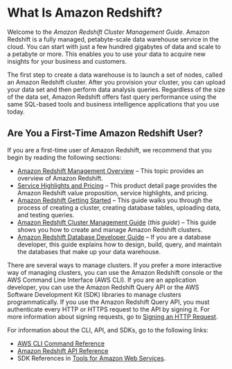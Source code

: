# What Is Amazon Redshift?<a name="welcome"></a>

Welcome to the *Amazon Redshift Cluster Management Guide*\. Amazon Redshift is a fully managed, petabyte\-scale data warehouse service in the cloud\. You can start with just a few hundred gigabytes of data and scale to a petabyte or more\. This enables you to use your data to acquire new insights for your business and customers\.

The first step to create a data warehouse is to launch a set of nodes, called an Amazon Redshift cluster\. After you provision your cluster, you can upload your data set and then perform data analysis queries\. Regardless of the size of the data set, Amazon Redshift offers fast query performance using the same SQL\-based tools and business intelligence applications that you use today\.

## Are You a First\-Time Amazon Redshift User?<a name="are-you-a-firsttime-redshift-user"></a>

 If you are a first\-time user of Amazon Redshift, we recommend that you begin by reading the following sections: 
+ [Amazon Redshift Management Overview](overview.md) – This topic provides an overview of Amazon Redshift\.
+ [Service Highlights and Pricing](https://aws.amazon.com/redshift/) – This product detail page provides the Amazon Redshift value proposition, service highlights, and pricing\.
+ [Amazon Redshift Getting Started](https://docs.aws.amazon.com/redshift/latest/gsg/) – This guide walks you through the process of creating a cluster, creating database tables, uploading data, and testing queries\.
+ [Amazon Redshift Cluster Management Guide](https://docs.aws.amazon.com/redshift/latest/mgmt/) \(*this guide*\) – This guide shows you how to create and manage Amazon Redshift clusters\.
+ [Amazon Redshift Database Developer Guide](https://docs.aws.amazon.com/redshift/latest/dg/) – If you are a database developer, this guide explains how to design, build, query, and maintain the databases that make up your data warehouse\.

 There are several ways to manage clusters\. If you prefer a more interactive way of managing clusters, you can use the Amazon Redshift console or the AWS Command Line Interface \(AWS CLI\)\. If you are an application developer, you can use the Amazon Redshift Query API or the AWS Software Development Kit \(SDK\) libraries to manage clusters programmatically\. If you use the Amazon Redshift Query API, you must authenticate every HTTP or HTTPS request to the API by signing it\. For more information about signing requests, go to [Signing an HTTP Request](amazon-redshift-signing-requests.md)\. 

 For information about the CLI, API, and SDKs, go to the following links: 
+ [AWS CLI Command Reference](https://docs.aws.amazon.com/cli/latest/reference/)
+ [Amazon Redshift API Reference](https://docs.aws.amazon.com/redshift/latest/APIReference/)
+ SDK References in [Tools for Amazon Web Services](https://aws.amazon.com/tools/)\.